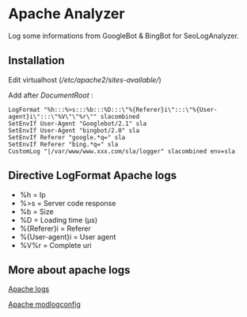 # Apache Analyzer

Log some informations from GoogleBot & BingBot for SeoLogAnalyzer.

## Installation

Edit virtualhost (*/etc/apache2/sites-available/*)

Add after *DocumentRoot* :

    LogFormat "%h:::%>s:::%b:::%D:::\"%{Referer}i\":::\"%{User-agent}i\":::\"%V\"\"%r\"" slacombined
    SetEnvIf User-Agent "Googlebot/2.1" sla
    SetEnvIf User-Agent "bingbot/2.0" sla
    SetEnvIf Referer "google.*q=" sla
    SetEnvIf Referer "bing.*q=" sla
    CustomLog "|/var/www/www.xxx.com/sla/logger" slacombined env=sla

## Directive LogFormat Apache logs

- %h = Ip
- %>s = Server code response
- %b = Size
- %D = Loading time (µs)
- %{Referer}i = Referer
- %{User-agent}i = User agent
- %V%r = Complete uri

## More about apache logs

[Apache logs](http://httpd.apache.org/docs/trunk/en/logs.html)

[Apache modlogconfig](http://httpd.apache.org/docs/2.2/mod/mod_log_config.html)


